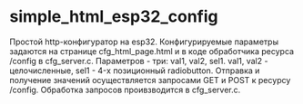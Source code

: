 # simple_html_esp32_config
Простой http-конфигуратор на esp32.
Конфигурируемые параметры задаются на странице cfg_html_page.html и в коде обработчика ресурса /config в cfg_server.c.
Параметров - три: val1, val2, sel1. val1, val2 - целочисленные, sel1 - 4-х позиционный radiobutton.
Отправка и получение значений осуществляется запросами GET и POST к ресурсу /config. 
Обработка запросов проивзводится в cfg_server.c.
